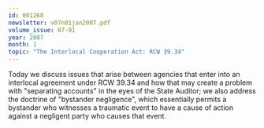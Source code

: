 ```yaml
---
id: 001268
newsletter: v07n01jan2007.pdf
volume_issue: 07-01
year: 2007
month: 1
topic: "The Interlocal Cooperation Act: RCW 39.34"
---
```


Today we discuss issues that arise between agencies that enter into an interlocal agreement under RCW 39.34 and how that may create a problem with "separating accounts" in the eyes of the State Auditor; we also address the doctrine of "bystander negligence", which essentially permits a bystander
who witnesses a traumatic event to have a cause of action against a negligent party who causes that
event.